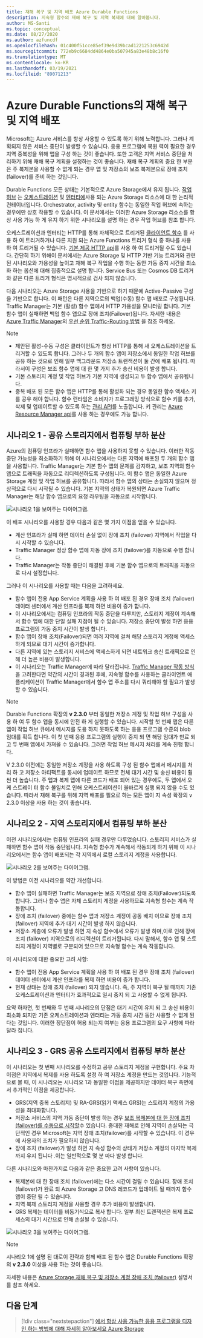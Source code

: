 ```yaml
---
title: 재해 복구 및 지역 배포 Azure Durable Functions
description: 지속형 함수의 재해 복구 및 지역 복제에 대해 알아봅니다.
author: MS-Santi
ms.topic: conceptual
ms.date: 08/27/2020
ms.author: azfuncdf
ms.openlocfilehash: 01c400f51cce85ef39e9d39bcad1221253c6942d
ms.sourcegitcommit: 772eb9c6684dd4864e0ba507945a83e48b8c16f0
ms.translationtype: MT
ms.contentlocale: ko-KR
ms.lasthandoff: 03/19/2021
ms.locfileid: "89071213"
---
```

# <a name="disaster-recovery-and-geo-distribution-in-azure-durable-functions"></a>Azure Durable Functions의 재해 복구 및 지역 배포

Microsoft는 Azure 서비스를 항상 사용할 수 있도록 하기 위해 노력합니다. 그러나 계획되지 않은 서비스 중단이 발생할 수 있습니다. 응용 프로그램에 복원 력이 필요한 경우 지역 중복성을 위해 앱을 구성 하는 것이 좋습니다. 또한 고객은 지역 서비스 중단을 처리하기 위해 재해 복구 계획을 설정하는 것이 좋습니다. 재해 복구 계획의 중요 한 부분은 주 복제본을 사용할 수 없게 되는 경우 앱 및 저장소의 보조 복제본으로 장애 조치 (failover)를 준비 하는 것입니다.

Durable Functions 모든 상태는 기본적으로 Azure Storage에서 유지 됩니다. [작업 허브](durable-functions-task-hubs.md) 는 [오케스트레이션](durable-functions-types-features-overview.md#orchestrator-functions) 및 [엔터티에](durable-functions-types-features-overview.md#entity-functions)사용 되는 Azure Storage 리소스에 대 한 논리적 컨테이너입니다. Orchestrator, activity 및 entity 함수는 동일한 작업 허브에 속하는 경우에만 상호 작용할 수 있습니다. 이 문서에서는 이러한 Azure Storage 리소스를 항상 사용 가능 하 게 유지 하기 위한 시나리오를 설명 하는 경우 작업 허브를 참조 합니다.

오케스트레이션과 엔터티는 HTTP를 통해 자체적으로 트리거된 [클라이언트 함수](durable-functions-types-features-overview.md#client-functions) 를 사용 하 여 트리거하거나 다른 지원 되는 Azure Functions 트리거 형식 중 하나를 사용 하 여 트리거될 수 있습니다. [기본 제공 HTTP api](durable-functions-http-features.md#built-in-http-apis)를 사용 하 여 트리거될 수도 있습니다. 간단히 하기 위해이 문서에서는 Azure Storage 및 HTTP 기반 기능 트리거와 관련 된 시나리오와 가용성을 높이고 재해 복구 작업을 수행 하는 동안 가동 중지 시간을 최소화 하는 옵션에 대해 집중적으로 설명 합니다. Service Bus 또는 Cosmos DB 트리거와 같은 다른 트리거 형식은 명시적으로 검사 되지 않습니다.

다음 시나리오는 Azure Storage 사용을 기반으로 하기 때문에 Active-Passive 구성을 기반으로 합니다. 이 패턴은 다른 지역으로의 백업(수동) 함수 앱 배포로 구성됩니다. Traffic Manager는 기본 (활성) 함수 앱에서 HTTP 가용성을 모니터링 합니다. 기본 함수 앱이 실패하면 백업 함수 앱으로 장애 조치(Failover)됩니다. 자세한 내용은 [Azure Traffic Manager](https://azure.microsoft.com/services/traffic-manager/)의 [우선 순위 Traffic-Routing 방법](../../traffic-manager/traffic-manager-routing-methods.md#priority-traffic-routing-method) 을 참조 하세요.

> [!NOTE]
> - 제안된 활성-수동 구성은 클라이언트가 항상 HTTP를 통해 새 오케스트레이션을 트리거할 수 있도록 합니다. 그러나 두 개의 함수 앱이 저장소에서 동일한 작업 허브를 공유 하는 것으로 인해 일부 백그라운드 저장소 트랜잭션이 둘 간에 배포 됩니다. 따라서이 구성은 보조 함수 앱에 대 한 몇 가지 추가 송신 비용이 발생 합니다.
> - 기본 스토리지 계정 및 작업 허브가 기본 지역에 생성되고 두 함수 앱에서 공유됩니다.
> - 중복 배포 된 모든 함수 앱은 HTTP를 통해 활성화 되는 경우 동일한 함수 액세스 키를 공유 해야 합니다. 함수 런타임은 소비자가 프로그래밍 방식으로 함수 키를 추가, 삭제 및 업데이트할 수 있도록 하는 [관리 API](https://github.com/Azure/azure-functions-host/wiki/Key-management-API)를 노출합니다. 키 관리는 [Azure Resource Manager api](https://www.markheath.net/post/managing-azure-functions-keys-2)를 사용 하는 경우에도 가능 합니다.

## <a name="scenario-1---load-balanced-compute-with-shared-storage"></a>시나리오 1 - 공유 스토리지에서 컴퓨팅 부하 분산

Azure의 컴퓨팅 인프라가 실패하면 함수 앱을 사용하지 못할 수 있습니다. 이러한 작동 중단 가능성을 최소화하기 위해 이 시나리오에서는 다른 지역에 배포된 두 개의 함수 앱을 사용합니다.
Traffic Manager는 기본 함수 앱의 문제를 감지하고, 보조 지역의 함수 앱으로 트래픽을 자동으로 리디렉션하도록 구성됩니다. 이 함수 앱은 동일한 Azure Storage 계정 및 작업 허브를 공유합니다. 따라서 함수 앱의 상태는 손실되지 않으며 정상적으로 다시 시작될 수 있습니다. 기본 지역의 상태가 복원되면 Azure Traffic Manager는 해당 함수 앱으로의 요청 라우팅을 자동으로 시작합니다.

![시나리오 1을 보여주는 다이어그램.](./media/durable-functions-disaster-recovery-geo-distribution/durable-functions-geo-scenario01.png)

이 배포 시나리오를 사용할 경우 다음과 같은 몇 가지 이점을 얻을 수 있습니다.

- 계산 인프라가 실패 하면 데이터 손실 없이 장애 조치 (failover) 지역에서 작업을 다시 시작할 수 있습니다.
- Traffic Manager 정상 함수 앱에 자동 장애 조치 (failover)를 자동으로 수행 합니다.
- Traffic Manager는 작동 중단이 해결된 후에 기본 함수 앱으로의 트래픽을 자동으로 다시 설정합니다.

그러나 이 시나리오를 사용할 때는 다음을 고려하세요.

- 함수 앱이 전용 App Service 계획을 사용 하 여 배포 된 경우 장애 조치 (failover) 데이터 센터에서 계산 인프라를 복제 하면 비용이 증가 합니다.
- 이 시나리오에서는 컴퓨팅 인프라의 작동 중단을 다루지만, 스토리지 계정이 계속해서 함수 앱에 대한 단일 실패 지점이 될 수 있습니다. 저장소 중단이 발생 하면 응용 프로그램의 가동 중지 시간이 발생 합니다.
- 함수 앱이 장애 조치(Failover)되면 여러 지역에 걸쳐 해당 스토리지 계정에 액세스하게 되므로 대기 시간이 증가합니다.
- 다른 지역에 있는 스토리지 서비스에 액세스하게 되면 네트워크 송신 트래픽으로 인해 더 높은 비용이 발생합니다.
- 이 시나리오는 Traffic Manager에 따라 달라집니다. [Traffic Manager 작동 방식](../../traffic-manager/traffic-manager-how-it-works.md)을 고려한다면 약간의 시간이 경과된 후에, 지속형 함수를 사용하는 클라이언트 애플리케이션이 Traffic Manager에서 함수 앱 주소를 다시 쿼리해야 할 필요가 발생할 수 있습니다.

> [!NOTE]
> Durable Functions 확장의 **v 2.3.0** 부터 동일한 저장소 계정 및 작업 허브 구성을 사용 하 여 두 함수 앱을 동시에 안전 하 게 실행할 수 있습니다. 시작할 첫 번째 앱은 다른 앱이 작업 허브 큐에서 메시지를 도용 하지 못하도록 하는 응용 프로그램 수준의 blob 임대를 획득 합니다. 이 첫 번째 응용 프로그램의 실행이 중지 되 면 해당 임대가 만료 되 고 두 번째 앱에서 가져올 수 있습니다. 그러면 작업 허브 메시지 처리를 계속 진행 합니다.
> 
> V 2.3.0 이전에는 동일한 저장소 계정을 사용 하도록 구성 된 함수 앱에서 메시지를 처리 하 고 저장소 아티팩트를 동시에 업데이트 하므로 전체 대기 시간 및 송신 비용이 훨씬 더 높습니다. 주 앱과 복제 앱에 다른 코드가 배포 되어 있는 경우에도, 두 앱에서 오 케 스트레이 터 함수 불일치로 인해 오케스트레이션이 올바르게 실행 되지 않을 수도 있습니다. 따라서 재해 복구를 위해 지역 배포를 필요로 하는 모든 앱이 지 속성 확장의 v 2.3.0 이상을 사용 하는 것이 좋습니다.

## <a name="scenario-2---load-balanced-compute-with-regional-storage"></a>시나리오 2 - 지역 스토리지에서 컴퓨팅 부하 분산

이전 시나리오에서는 컴퓨팅 인프라의 실패 경우만 다루었습니다. 스토리지 서비스가 실패하면 함수 앱이 작동 중단됩니다.
지속형 함수가 계속해서 작동되게 하기 위해 이 시나리오에서는 함수 앱이 배포되는 각 지역에서 로컬 스토리지 계정을 사용합니다.

![시나리오 2를 보여주는 다이어그램.](./media/durable-functions-disaster-recovery-geo-distribution/durable-functions-geo-scenario02.png)

이 방법은 이전 시나리오를 약간 개선합니다.

- 함수 앱이 실패하면 Traffic Manager는 보조 지역으로 장애 조치(Failover)되도록 합니다. 그러나 함수 앱은 자체 스토리지 계정을 사용하므로 지속형 함수는 계속 작동합니다.
- 장애 조치 (failover) 중에는 함수 앱과 저장소 계정이 공동 배치 이므로 장애 조치 (failover) 지역에 추가 대기 시간이 발생 하지 않습니다.
- 저장소 계층에 오류가 발생 하면 지 속성 함수에서 오류가 발생 하며,이로 인해 장애 조치 (failover) 지역으로의 리디렉션이 트리거됩니다. 다시 말해서, 함수 앱 및 스토리지 계정이 지역별로 구분되어 있으므로 지속형 함수는 계속 작동합니다.

이 시나리오에 대한 중요한 고려 사항:

- 함수 앱이 전용 App Service 계획을 사용 하 여 배포 된 경우 장애 조치 (failover) 데이터 센터에서 계산 인프라를 복제 하면 비용이 증가 합니다.
- 현재 상태는 장애 조치 (failover) 되지 않습니다. 즉, 주 지역이 복구 될 때까지 기존 오케스트레이션과 엔터티가 효과적으로 일시 중지 되 고 사용할 수 없게 됩니다.

요약 하자면, 첫 번째와 두 번째 시나리오의 단점은 대기 시간이 유지 되 고 송신 비용이 최소화 되지만 기존 오케스트레이션과 엔터티는 가동 중지 시간 동안 사용할 수 없게 된다는 것입니다. 이러한 장단점이 허용 되는지 여부는 응용 프로그램의 요구 사항에 따라 달라 집니다.

## <a name="scenario-3---load-balanced-compute-with-grs-shared-storage"></a>시나리오 3 - GRS 공유 스토리지에서 컴퓨팅 부하 분산

이 시나리오는 첫 번째 시나리오를 수정하고 공유 스토리지 계정을 구현합니다. 주요 차이점은 지역에서 복제를 사용 하도록 설정 하 여 저장소 계정을 만드는 것입니다.
기능적으로 볼 때, 이 시나리오는 시나리오 1과 동일한 이점을 제공하지만 데이터 복구 측면에서 추가적인 이점을 제공합니다.

- GRS(지역 중복 스토리지) 및 RA-GRS(읽기 액세스 GRS)는 스토리지 계정의 가용성을 최대화합니다.
- 저장소 서비스의 지역 가동 중단이 발생 하는 경우 [보조 복제본에 대 한 장애 조치 (failover)를 수동으로 시작할](../../storage/common/storage-initiate-account-failover.md)수 있습니다. 중대한 재해로 인해 지역이 손실되는 극단적인 경우 Microsoft는 지역 장애 조치(failover)를 시작할 수 있습니다. 이 경우에 사용자의 조치가 필요하지 않습니다.
- 장애 조치 (failover)가 발생 하면 지 속성 함수의 상태가 저장소 계정의 마지막 복제까지 유지 됩니다 .이는 일반적으로 몇 분 마다 발생 합니다.

다른 시나리오와 마찬가지로 다음과 같은 중요한 고려 사항이 있습니다.

- 복제본에 대 한 장애 조치 (failover)에는 다소 시간이 걸릴 수 있습니다. 장애 조치 (failover)가 완료 되 Azure Storage 고 DNS 레코드가 업데이트 될 때까지 함수 앱이 중단 될 수 있습니다.
- 지역 복제 스토리지 계정을 사용할 경우 추가 비용이 발생합니다.
- GRS 복제는 데이터를 비동기식으로 복사 합니다. 일부 최신 트랜잭션은 복제 프로세스의 대기 시간으로 인해 손실될 수 있습니다.

![시나리오 3을 보여주는 다이어그램.](./media/durable-functions-disaster-recovery-geo-distribution/durable-functions-geo-scenario03.png)

> [!NOTE]
> 시나리오 1에 설명 된 대로이 전략과 함께 배포 된 함수 앱은 Durable Functions 확장의 **v 2.3.0** 이상을 사용 하는 것이 좋습니다.

자세한 내용은 [Azure Storage 재해 복구 및 저장소 계정 장애 조치 (failover)](../../storage/common/storage-disaster-recovery-guidance.md) 설명서를 참조 하세요.

## <a name="next-steps"></a>다음 단계

> [!div class="nextstepaction"]
> [에서 항상 사용 가능한 응용 프로그램을 디자인 하는 방법에 대해 자세히 알아보세요 Azure Storage](../../storage/common/geo-redundant-design.md)

